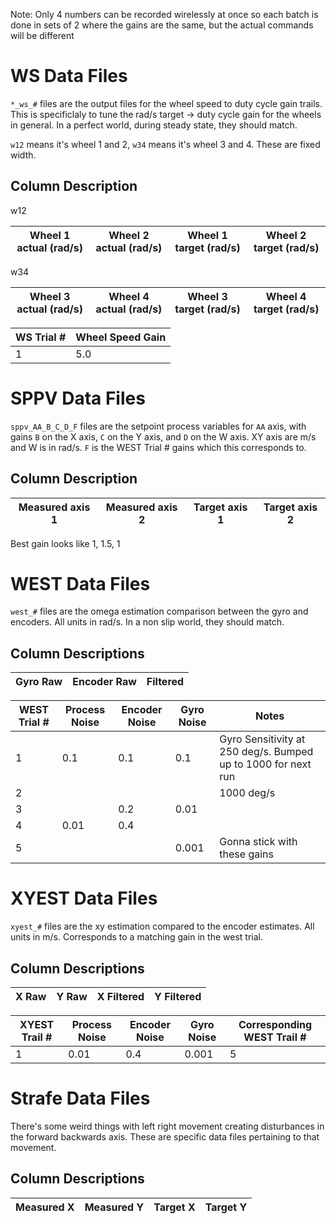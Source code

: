 Note: Only 4 numbers can be recorded wirelessly at once so each batch is done in sets of 2
where the gains are the same, but the actual commands will be different

# WS Data Files

`*_ws_#` files are the output files for the wheel speed to duty cycle gain trails. This is specificlaly to tune the rad/s target -> duty cycle gain for the wheels in general. In a perfect world, during steady state, they should match.


`w12` means it's wheel 1 and 2, `w34` means it's wheel 3 and 4. These are fixed width.

## Column Description

w12

| Wheel 1 actual (rad/s) | Wheel 2 actual (rad/s) | Wheel 1 target (rad/s) | Wheel 2 target (rad/s) |
| ---------------------- | ---------------------- | ---------------------- | ---------------------- |

w34

| Wheel 3 actual (rad/s) | Wheel 4 actual (rad/s) | Wheel 3 target (rad/s) | Wheel 4 target (rad/s) |
| ---------------------- | ---------------------- | ---------------------- | ---------------------- |

| WS Trial # | Wheel Speed Gain |
| ---------- | ---------------- |
| 1          |              5.0 |

# SPPV Data Files

`sppv_AA_B_C_D_F` files are the setpoint process variables for `AA` axis, with gains `B` on the X axis, `C` on the Y axis, and `D` on the W axis. XY axis are m/s and W is in rad/s. `F` is the WEST Trial # gains which this corresponds to.

## Column Description

| Measured axis 1 | Measured axis 2 | Target axis 1 | Target axis 2 |
| --------------- | --------------- | ------------- | ------------- |

Best gain looks like 1, 1.5, 1

# WEST Data Files

`west_#` files are the omega estimation comparison between the gyro and encoders. All units in rad/s. In a non slip world, they should match.

## Column Descriptions
| Gyro Raw | Encoder Raw | Filtered |
| -------- | ----------- | -------- |

| WEST Trial # | Process Noise | Encoder Noise | Gyro Noise | Notes |
| ------------ | ------------- | ------------- | ---------- | ----- |
| 1            | 0.1           | 0.1           | 0.1        | Gyro Sensitivity at 250 deg/s. Bumped up to 1000 for next run |
| 2            |               |               |            | 1000 deg/s |
| 3            |               | 0.2           | 0.01       |       |
| 4            | 0.01          | 0.4           |            |       |
| 5            |               |               | 0.001      | Gonna stick with these gains |

# XYEST Data Files

`xyest_#` files are the xy estimation compared to the encoder estimates. All units in m/s. Corresponds to a matching gain in the west trial.

## Column Descriptions
| X Raw | Y Raw | X Filtered | Y Filtered |
| ----- | ----- | ---------- | ---------- |

| XYEST Trail # | Process Noise | Encoder Noise | Gyro Noise | Corresponding WEST Trail # |
| ------------- | ------------- | ------------- | ---------- | -------------------------- |
| 1             | 0.01          | 0.4           | 0.001      | 5                          |

# Strafe Data Files

There's some weird things with left right movement creating disturbances in the forward backwards axis. These are specific data files pertaining to that movement.

## Column Descriptions

| Measured X | Measured Y | Target X | Target Y |
| --------------- | --------------- | ------------- | ------------- |
